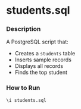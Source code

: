 # students.sql

### Description  
A PostgreSQL script that:  
- Creates a `students` table  
- Inserts sample records  
- Displays all records  
- Finds the top student  

### How to Run  
```sql
\i students.sql
